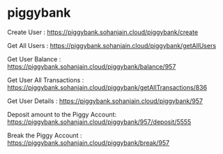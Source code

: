 # piggybank


Create User : 
https://piggybank.sohanjain.cloud/piggybank/create

Get All Users :
https://piggybank.sohanjain.cloud/piggybank/getAllUsers

Get User Balance :
https://piggybank.sohanjain.cloud/piggybank/balance/957

Get User All Transactions :
https://piggybank.sohanjain.cloud/piggybank/getAllTransactions/836

Get User Details :
https://piggybank.sohanjain.cloud/piggybank/957

Deposit amount to the Piggy Account: 
https://piggybank.sohanjain.cloud/piggybank/957/deposit/5555

Break the Piggy Account :
https://piggybank.sohanjain.cloud/piggybank/break/957
